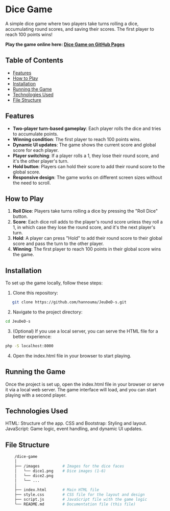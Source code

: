 # Dice Game

A simple dice game where two players take turns rolling a dice, accumulating round scores, and saving their scores. The first player to reach 100 points wins!

**Play the game online here: [Dice Game on GitHub Pages](https://hannouma.github.io/JeuDeD-s/)**

## Table of Contents
- [Features](#features)
- [How to Play](#how-to-play)
- [Installation](#installation)
- [Running the Game](#running-the-game)
- [Technologies Used](#technologies-used)
- [File Structure](#file-structure)

## Features
- **Two-player turn-based gameplay**: Each player rolls the dice and tries to accumulate points.
- **Winning condition**: The first player to reach 100 points wins.
- **Dynamic UI updates**: The game shows the current score and global score for each player.
- **Player switching**: If a player rolls a 1, they lose their round score, and it's the other player's turn.
- **Hold button**: Players can hold their score to add their round score to the global score.
- **Responsive design**: The game works on different screen sizes without the need to scroll.

## How to Play
1. **Roll Dice**: Players take turns rolling a dice by pressing the "Roll Dice" button.
2. **Score**: Each dice roll adds to the player's round score unless they roll a 1, in which case they lose the round score, and it's the next player's turn.
3. **Hold**: A player can press "Hold" to add their round score to their global score and pass the turn to the other player.
4. **Winning**: The first player to reach 100 points in their global score wins the game.

## Installation
To set up the game locally, follow these steps:

1. Clone this repository:
```bash
   git clone https://github.com/hannouma/JeuDeD-s.git
```

2. Navigate to the project directory:
```bash
cd JeuDeD-s
```

3. (Optional) If you use a local server, you can serve the HTML file for a better experience:
```bash
php -S localhost:8000
```
4. Open the index.html file in your browser to start playing.

## Running the Game
Once the project is set up, open the index.html file in your browser or serve it via a local web server.
The game interface will load, and you can start playing with a second player.

## Technologies Used
HTML: Structure of the app.
CSS and Bootstrap: Styling and layout.
JavaScript: Game logic, event handling, and dynamic UI updates.


## File Structure
```bash
    /dice-game
    │
    ├── /images          # Images for the dice faces
    │   └── dice1.png    # Dice images (1-6)
    │   └── dice2.png
    │   └── ...
    │
    ├── index.html       # Main HTML file
    ├── style.css        # CSS file for the layout and design
    ├── script.js        # JavaScript file with the game logic
    └── README.md        # Documentation file (this file)
```